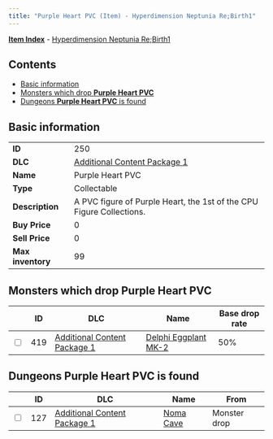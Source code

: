 ```yaml
---
title: "Purple Heart PVC (Item) - Hyperdimension Neptunia Re;Birth1"
---
```


[**Item Index**](/neptunia/rb1/item/index.html) - [Hyperdimension Neptunia Re;Birth1](/neptunia/rb1)

## Contents

- [Basic information](#basic-information)
- [Monsters which drop **Purple Heart PVC**](#monsters-which-drop-purple-heart-pvc)
- [Dungeons **Purple Heart PVC** is found](#dungeons-purple-heart-pvc-is-found)

## Basic information

|   |   |
| -- | -- |
| **ID** | 250 |
| **DLC** | [Additional Content Package 1](/neptunia/rb1/dlc/10-pack1.html) |
| **Name** | Purple Heart PVC |
| **Type** | Collectable |
| **Description** | A PVC figure of Purple Heart, the 1st of the CPU Figure Collections. |
| **Buy Price** | 0 |
| **Sell Price** | 0 |
| **Max inventory** | 99 |

## Monsters which drop **Purple Heart PVC**

|    | ID | DLC | Name | Base drop rate |
| -- | -- | --- | ---- | -------------- |
| <input type="checkbox" id="rb1-monster-10-419" class="trackbox" /> | 419 | [Additional Content Package 1](/neptunia/rb1/dlc/10-pack1.html) | [Delphi Eggplant MK-2](/neptunia/rb1/monster/10-419-delphi-eggplant-mk-2.html) | 50% |

## Dungeons **Purple Heart PVC** is found

|    | ID | DLC | Name | From |
| -- | -- | --- | ---- | ---- |
| <input type="checkbox" id="rb1-dungeon-10-127" class="trackbox" /> | 127 | [Additional Content Package 1](/neptunia/rb1/dlc/10-pack1.html) | [Noma Cave](/neptunia/rb1/dungeon/10-127-noma-cave.html) | Monster drop |